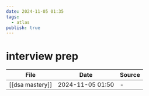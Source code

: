 ```yaml
---
date: 2024-11-05 01:35
tags:
  - atlas
publish: true
---
```

# interview prep

<!-- QueryToSerialize: TABLE date as "Date", sources as "Source" FROM "content/🥷🏽 jutsus" WHERE contains(tags, "interview-prep") -->
<!-- SerializedQuery: TABLE date as "Date", sources as "Source" FROM "content/🥷🏽 jutsus" WHERE contains(tags, "interview-prep") -->

| File                                                | Date             | Source |
| --------------------------------------------------- | ---------------- | ------ |
| [[dsa mastery]] | 2024-11-05 01:50 | \-     |
<!-- SerializedQuery END -->
